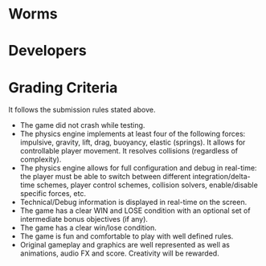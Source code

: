 # Worms

# Developers

# Grading Criteria
It follows the submission rules stated above.
- The game did not crash while testing.
- The physics engine implements at least four of the following forces: impulsive, gravity, lift, drag, buoyancy, elastic (springs). It allows for controllable player movement. It resolves collisions (regardless of complexity).
- The physics engine allows for full configuration and debug in real-time: the player must be able to switch between different integration/delta-time schemes, player control schemes, collision solvers, enable/disable specific forces, etc.
- Technical/Debug information is displayed in real-time on the screen.
- The game has a clear WIN and LOSE condition with an optional set of intermediate bonus objectives (if any).
- The game has a clear win/lose condition.
- The game is fun and comfortable to play with well defined rules.
- Original gameplay and graphics are well represented as well as animations, audio FX and score. Creativity will be rewarded.
